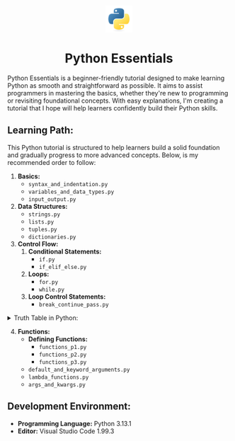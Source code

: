 <p align="center">
  <img src="https://github.com/devicons/devicon/blob/master/icons/python/python-original.svg" height="60" width="60">
</p>

<div align="center">
  <h1>Python Essentials</h1>
</div>

Python Essentials is a beginner-friendly tutorial designed to make learning Python as smooth and straightforward as possible. It aims to assist programmers in mastering the basics, whether they're new to programming or revisiting foundational concepts. With easy explanations, I'm creating a tutorial that I hope will help learners confidently build their Python skills.

## Learning Path:
This Python tutorial is structured to help learners build a solid foundation and gradually progress to more advanced concepts. Below, is my recommended order to follow:
1. **Basics:**
    - ` syntax_and_indentation.py `
    - ` variables_and_data_types.py `
    - ` input_output.py `
2. **Data Structures:**
    - ` strings.py `
    - ` lists.py `
    - ` tuples.py `
    - ` dictionaries.py `
3. **Control Flow:**
    1. **Conditional Statements:**
        - ` if.py `
        - ` if_elif_else.py `
    2. **Loops:**
        - ` for.py `
        - ` while.py `
    3. **Loop Control Statements:**
        - ` break_continue_pass.py `
<details>
  <summary>
    Truth Table in Python:
  </summary>
  
  #### 'AND' Truth Table:
  |   A   |   B   | A AND B |
  | ----- | ----- | ------- |
  | True  | True  |  True   |
  | True  | False |  False  |
  | False | True  |  False  |
  | False | False |  False  |

  #### 'OR' Truth Table:
  |   A   |   B   | A OR B |
  | ----- | ----- | ------ |
  | True  | True  |  True  |
  | True  | False |  True  |
  | False | True  |  True  |
  | False | False |  False |
</details>

4. **Functions:**
    - **Defining Functions:**
        - ` functions_p1.py `
        - ` functions_p2.py `
        - ` functions_p3.py `
    - ` default_and_keyword_arguments.py `
    - ` lambda_functions.py `
    - ` args_and_kwargs.py `

## Development Environment:
  - **Programming Language:** Python 3.13.1
  - **Editor:** Visual Studio Code 1.99.3
